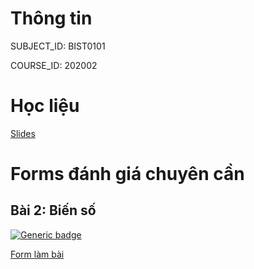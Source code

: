 # Thông tin

SUBJECT_ID: BIST0101

COURSE_ID: 202002

# Học liệu

[Slides](https://drive.google.com/drive/folders/1q-gduJIHI_3-yO4xkK2VY9pP8zUIlERW?usp=sharing)

# Forms đánh giá chuyên cần

## Bài 2: Biến số

[![Generic badge](https://img.shields.io/badge/Status-Active-green.svg)](https://forms.gle/Sv4amsp6uBxrr7Fd9)

[Form làm bài](https://forms.gle/Sv4amsp6uBxrr7Fd9)

